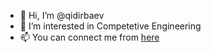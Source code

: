 - 👋 Hi, I’m @qidirbaev
- 👀 I’m interested in Competetive Engineering
- 📫 You can connect me from [here](https://begzat57.t.me)

<!---
qidirbaev/qidirbaev is a ✨ special ✨ repository because its `README.md` (this file) appears on your GitHub profile.
You can click the Preview link to take a look at your changes.
--->
